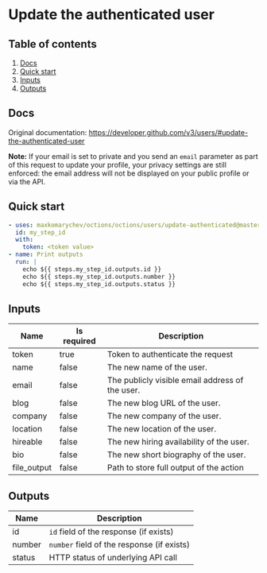# Update the authenticated user

## Table of contents

1. [Docs](#docs)
1. [Quick start](#quick-start)
1. [Inputs](#inputs)
1. [Outputs](#outputs)

<a name="quick-start" ></a>
## Docs

Original documentation: https://developer.github.com/v3/users/#update-the-authenticated-user

**Note:** If your email is set to private and you send an `email` parameter as part of this request to update your profile, your privacy settings are still enforced: the email address will not be displayed on your public profile or via the API.


<a name="quick start" ></a>
## Quick start

```yaml
- uses: maxkomarychev/octions/octions/users/update-authenticated@master
  id: my_step_id
  with:
    token: <token value>
- name: Print outputs
  run: |
    echo ${{ steps.my_step_id.outputs.id }}
    echo ${{ steps.my_step_id.outputs.number }}
    echo ${{ steps.my_step_id.outputs.status }}
```


<a name="inputs" ></a>
## Inputs

| Name | Is required | Description |
|---|---|---|
|token|true|Token to authenticate the request
|name|false|The new name of the user.
|email|false|The publicly visible email address of the user.
|blog|false|The new blog URL of the user.
|company|false|The new company of the user.
|location|false|The new location of the user.
|hireable|false|The new hiring availability of the user.
|bio|false|The new short biography of the user.
|file_output|false|Path to store full output of the action

<a name="outputs" ></a>
## Outputs

| Name | Description |
|---|---|
|id|`id` field of the response (if exists)|
|number|`number` field of the response (if exists)|
|status|HTTP status of underlying API call|

